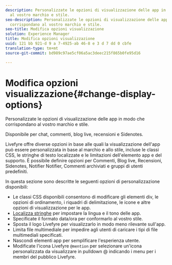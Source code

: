 ```yaml
---
description: Personalizzate le opzioni di visualizzazione delle app in modo che corrispondano
  al vostro marchio e stile.
seo-description: Personalizzate le opzioni di visualizzazione delle app in modo che
  corrispondano al vostro marchio e stile.
seo-title: Modifica opzioni visualizzazione
solution: Experience Manager
title: Modifica opzioni visualizzazione
uuid: 121 bb 921-d 9 a 7-4925-ab 46-8 e 3 d 7 dd 0 cbfe
translation-type: tm+mt
source-git-commit: bd989c97ae5cf06a5ac3deec215f865b0fe95d16

---
```



# Modifica opzioni visualizzazione{#change-display-options}

Personalizzate le opzioni di visualizzazione delle app in modo che corrispondano al vostro marchio e stile.

Disponibile per chat, commenti, blog live, recensioni e Sidenotes.

Livefyre offre diverse opzioni in base alle quali la visualizzazione dell'app può essere personalizzata in base al marchio e allo stile, incluse le classi CSS, le stringhe di testo localizzate e le limitazioni dell'elemento app e del supporto. È possibile definire opzioni per Commenti, Blog live, Recensioni, Sidenotes, Notifier Notifier, Commenti archiviati e gruppi di utenti predefiniti.

In questa sezione sono descritte le seguenti opzioni di personalizzazione disponibili:

* Le classi CSS disponibili consentono di modificare gli elementi div, le opzioni di ordinamento, i riquadri di delimitazione, le icone e altre opzioni di visualizzazione per le app.
* [Localizza stringhe](/help/using/c-settings-other/c-translation-sets/c-localize-strings.md) per impostare la lingua e il tono delle app.
* Specificate il formato data/ora per conformarlo al vostro stile.
* Sposta il logo Livefyre per visualizzarlo in modo meno rilevante sull'app.
* Limita file multimediale per impedire agli utenti di caricare i tipi di file multimediali specificati.
* Nascondi elementi app per semplificare l'esperienza utente.
* Modificate l'icona Livefyre `@mention` per selezionare un'icona personalizzata da visualizzare in pulldown @ indicando i menu per i membri del pubblico Livefyre.

